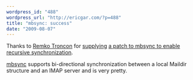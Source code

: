```yaml
---
wordpress_id: "488"
wordpress_url: "http://ericgar.com/?p=488"
title: "mbsync: success"
date: "2009-08-07"
---
```

Thanks to <a href="http://el-tramo.be/">Remko Troncon</a> for <a href="http://el-tramo.be/blog/gmail-mbsync">supplying</a> <a href="http://el-tramo.be/files/mbsync/recursive_imap.diff">a patch to mbsync to enable recursive synchronization</a>.

<span><a href="http://isync.sourceforge.net/">mbsync</a> supports bi-directional synchronization between a local Maildir structure and an IMAP server and is very pretty.</span>
